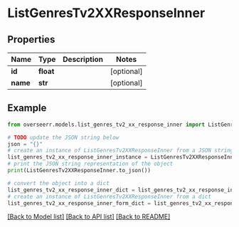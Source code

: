 # ListGenresTv2XXResponseInner


## Properties

Name | Type | Description | Notes
------------ | ------------- | ------------- | -------------
**id** | **float** |  | [optional] 
**name** | **str** |  | [optional] 

## Example

```python
from overseerr.models.list_genres_tv2_xx_response_inner import ListGenresTv2XXResponseInner

# TODO update the JSON string below
json = "{}"
# create an instance of ListGenresTv2XXResponseInner from a JSON string
list_genres_tv2_xx_response_inner_instance = ListGenresTv2XXResponseInner.from_json(json)
# print the JSON string representation of the object
print(ListGenresTv2XXResponseInner.to_json())

# convert the object into a dict
list_genres_tv2_xx_response_inner_dict = list_genres_tv2_xx_response_inner_instance.to_dict()
# create an instance of ListGenresTv2XXResponseInner from a dict
list_genres_tv2_xx_response_inner_form_dict = list_genres_tv2_xx_response_inner.from_dict(list_genres_tv2_xx_response_inner_dict)
```
[[Back to Model list]](../README.md#documentation-for-models) [[Back to API list]](../README.md#documentation-for-api-endpoints) [[Back to README]](../README.md)


